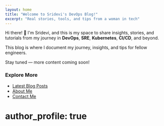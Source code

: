 ```yaml
---
layout: home
title: "Welcome to Sridevi's DevOps Blog!"
excerpt: "Real stories, tools, and tips from a woman in tech"
---
```


Hi there! 👋 I'm Sridevi, and this is my space to share insights, stories, and tutorials from my journey in **DevOps**, **SRE**, **Kubernetes**, **CI/CD**, and beyond.

This blog is where I document my journey, insights, and tips for fellow engineers.

Stay tuned — more content coming soon!

### Explore More

- [Latest Blog Posts](/blogs/)  
- [About Me](/about/)  
- [Contact Me](mailto:sridevisandeep.pochu@gmail.com)  


# author_profile: true

